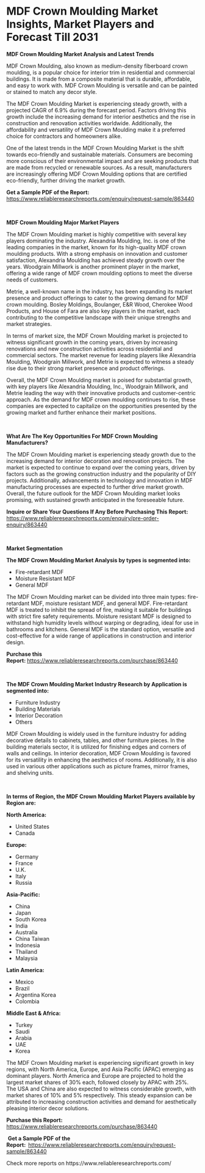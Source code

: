 <p><h1>MDF Crown Moulding Market Insights, Market Players and Forecast Till 2031</h1></p><p><strong>MDF Crown Moulding Market Analysis and Latest Trends</strong></p>
<p><p>MDF Crown Moulding, also known as medium-density fiberboard crown moulding, is a popular choice for interior trim in residential and commercial buildings. It is made from a composite material that is durable, affordable, and easy to work with. MDF Crown Moulding is versatile and can be painted or stained to match any decor style.</p><p>The MDF Crown Moulding Market is experiencing steady growth, with a projected CAGR of 6.9% during the forecast period. Factors driving this growth include the increasing demand for interior aesthetics and the rise in construction and renovation activities worldwide. Additionally, the affordability and versatility of MDF Crown Moulding make it a preferred choice for contractors and homeowners alike.</p><p>One of the latest trends in the MDF Crown Moulding Market is the shift towards eco-friendly and sustainable materials. Consumers are becoming more conscious of their environmental impact and are seeking products that are made from recycled or renewable sources. As a result, manufacturers are increasingly offering MDF Crown Moulding options that are certified eco-friendly, further driving the market growth.</p></p>
<p><strong>Get a Sample PDF of the Report:&nbsp;</strong> <a href="https://www.reliableresearchreports.com/enquiry/request-sample/863440">https://www.reliableresearchreports.com/enquiry/request-sample/863440</a></p>
<p>&nbsp;</p>
<p><strong>MDF Crown Moulding Major Market Players</strong></p>
<p><p>The MDF Crown Moulding market is highly competitive with several key players dominating the industry. Alexandria Moulding, Inc. is one of the leading companies in the market, known for its high-quality MDF crown moulding products. With a strong emphasis on innovation and customer satisfaction, Alexandria Moulding has achieved steady growth over the years. Woodgrain Millwork is another prominent player in the market, offering a wide range of MDF crown moulding options to meet the diverse needs of customers.</p><p>Metrie, a well-known name in the industry, has been expanding its market presence and product offerings to cater to the growing demand for MDF crown moulding. Bosley Moldings, Boulanger, E&R Wood, Cherokee Wood Products, and House of Fara are also key players in the market, each contributing to the competitive landscape with their unique strengths and market strategies.</p><p>In terms of market size, the MDF Crown Moulding market is projected to witness significant growth in the coming years, driven by increasing renovations and new construction activities across residential and commercial sectors. The market revenue for leading players like Alexandria Moulding, Woodgrain Millwork, and Metrie is expected to witness a steady rise due to their strong market presence and product offerings.</p><p>Overall, the MDF Crown Moulding market is poised for substantial growth, with key players like Alexandria Moulding, Inc., Woodgrain Millwork, and Metrie leading the way with their innovative products and customer-centric approach. As the demand for MDF crown moulding continues to rise, these companies are expected to capitalize on the opportunities presented by the growing market and further enhance their market positions.</p></p>
<p>&nbsp;</p>
<p><strong>What Are The Key Opportunities For MDF Crown Moulding Manufacturers?</strong></p>
<p><p>The MDF Crown Moulding market is experiencing steady growth due to the increasing demand for interior decoration and renovation projects. The market is expected to continue to expand over the coming years, driven by factors such as the growing construction industry and the popularity of DIY projects. Additionally, advancements in technology and innovation in MDF manufacturing processes are expected to further drive market growth. Overall, the future outlook for the MDF Crown Moulding market looks promising, with sustained growth anticipated in the foreseeable future.</p></p>
<p><strong>Inquire or Share Your Questions If Any Before Purchasing This Report:</strong> <a href="https://www.reliableresearchreports.com/enquiry/pre-order-enquiry/863440">https://www.reliableresearchreports.com/enquiry/pre-order-enquiry/863440</a></p>
<p>&nbsp;</p>
<p><strong>Market Segmentation</strong></p>
<p><strong>The MDF Crown Moulding Market Analysis by types is segmented into:</strong></p>
<p><ul><li>Fire-retardant MDF</li><li>Moisture Resistant MDF</li><li>General MDF</li></ul></p>
<p><p>The MDF Crown Moulding market can be divided into three main types: fire-retardant MDF, moisture resistant MDF, and general MDF. Fire-retardant MDF is treated to inhibit the spread of fire, making it suitable for buildings with strict fire safety requirements. Moisture resistant MDF is designed to withstand high humidity levels without warping or degrading, ideal for use in bathrooms and kitchens. General MDF is the standard option, versatile and cost-effective for a wide range of applications in construction and interior design.</p></p>
<p><strong>Purchase this Report:&nbsp;</strong><a href="https://www.reliableresearchreports.com/purchase/863440">https://www.reliableresearchreports.com/purchase/863440</a></p>
<p>&nbsp;</p>
<p><strong>The MDF Crown Moulding Market Industry Research by Application is segmented into:</strong></p>
<p><ul><li>Furniture Industry</li><li>Building Materials</li><li>Interior Decoration</li><li>Others</li></ul></p>
<p><p>MDF Crown Moulding is widely used in the furniture industry for adding decorative details to cabinets, tables, and other furniture pieces. In the building materials sector, it is utilized for finishing edges and corners of walls and ceilings. In interior decoration, MDF Crown Moulding is favored for its versatility in enhancing the aesthetics of rooms. Additionally, it is also used in various other applications such as picture frames, mirror frames, and shelving units.</p></p>
<p>&nbsp;</p>
<p><strong>In terms of Region, the MDF Crown Moulding Market Players available by Region are:</strong></p>
<p>
    <p> <strong> North America: </strong>
        <ul>
            <li>United States</li>
            <li>Canada</li>
        </ul>
        </p> 
    <p> <strong> Europe: </strong>
        <ul>
            <li>Germany</li>
            <li>France</li>
            <li>U.K.</li>
            <li>Italy</li>
            <li>Russia</li>
        </ul>
        </p> 
    <p> <strong> Asia-Pacific: </strong>
        <ul>
            <li>China</li>
            <li>Japan</li>
            <li>South Korea</li>
            <li>India</li>
            <li>Australia</li>
            <li>China Taiwan</li>
            <li>Indonesia</li>
            <li>Thailand</li>
            <li>Malaysia</li>
        </ul>
        </p> 
    <p> <strong> Latin America: </strong>
        <ul>
            <li>Mexico</li>
            <li>Brazil</li>
            <li>Argentina Korea</li>
            <li>Colombia</li>
        </ul>
        </p> 
    <p> <strong> Middle East & Africa: </strong>
        <ul>
            <li>Turkey</li>
            <li>Saudi</li>
            <li>Arabia</li>
            <li>UAE</li>
            <li>Korea</li>
        </ul>
    </p>
    </p>
<p><p>The MDF Crown Moulding market is experiencing significant growth in key regions, with North America, Europe, and Asia Pacific (APAC) emerging as dominant players. North America and Europe are projected to hold the largest market shares of 30% each, followed closely by APAC with 25%. The USA and China are also expected to witness considerable growth, with market shares of 10% and 5% respectively. This steady expansion can be attributed to increasing construction activities and demand for aesthetically pleasing interior decor solutions.</p></p>
<p><strong>Purchase this Report: </strong><a href="https://www.reliableresearchreports.com/purchase/863440">https://www.reliableresearchreports.com/purchase/863440</a></p>
<p>&nbsp;<strong>Get a Sample PDF of the Report:&nbsp;&nbsp;</strong><a href="https://www.reliableresearchreports.com/enquiry/request-sample/863440">https://www.reliableresearchreports.com/enquiry/request-sample/863440</a></p>
<p><strong></strong></p>
<p>Check more reports on https://www.reliableresearchreports.com/</p>